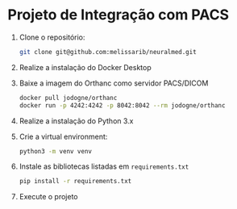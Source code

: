 # Projeto de Integração com PACS

1. Clone o repositório:

   ```bash
   git clone git@github.com:melissarib/neuralmed.git

2. Realize a instalação do Docker Desktop

3. Baixe a imagem do Orthanc como servidor PACS/DICOM

   ```bash
   docker pull jodogne/orthanc
   docker run -p 4242:4242 -p 8042:8042 --rm jodogne/orthanc

4. Realize a instalação do Python 3.x

5. Crie a virtual environment:

   ```bash
   python3 -m venv venv

6. Instale as bibliotecas listadas em `requirements.txt`
   
   ```bash
   pip install -r requirements.txt

7. Execute o projeto 
